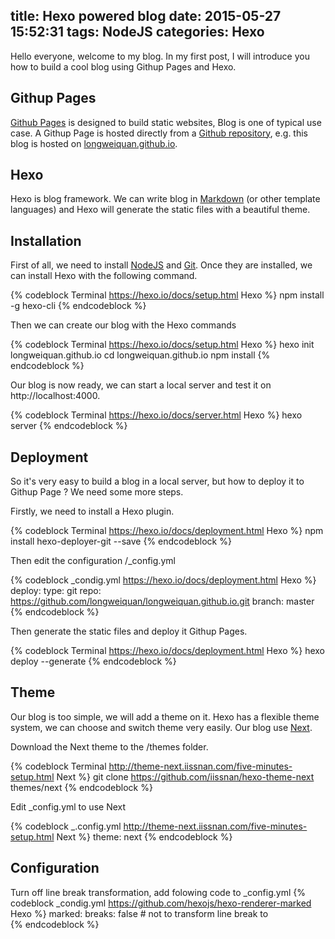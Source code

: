 title: Hexo powered blog
date: 2015-05-27 15:52:31
tags: NodeJS
categories: Hexo
---

Hello everyone, welcome to my blog. In my first post, 
I will introduce you how to build a cool blog using Githup Pages and Hexo.

Githup Pages
------------
[Github Pages](https://pages.github.com/) is designed to build static websites, Blog is one of typical use case. 
A Githup Page is hosted directly from a [Github repository](https://github.com/), e.g. this blog is hosted on 
[longweiquan.github.io](https://github.com/longweiquan/longweiquan.github.io).

Hexo
----
Hexo is blog framework. We can write blog in [Markdown](http://daringfireball.net/projects/markdown/) 
(or other template languages) and Hexo will generate the static files with a beautiful theme.


Installation
------------
First of all, we need to install [NodeJS](https://nodejs.org/) and [Git](http://git-scm.com/).
Once they are installed, we can install Hexo with the following command.

{% codeblock Terminal https://hexo.io/docs/setup.html Hexo %}
npm install -g hexo-cli
{% endcodeblock %}

Then we can create our blog with the Hexo commands

{% codeblock Terminal https://hexo.io/docs/setup.html Hexo %}
hexo init longweiquan.github.io
cd longweiquan.github.io
npm install
{% endcodeblock %}

Our blog is now ready, we can start a local server and test it on http://localhost:4000.

{% codeblock Terminal https://hexo.io/docs/server.html Hexo %}
hexo server
{% endcodeblock %}

Deployment
----------
So it's very easy to build a blog in a local server, but how to deploy it to Githup Page ? We need some more steps.

Firstly, we need to install a Hexo plugin.

{% codeblock Terminal https://hexo.io/docs/deployment.html Hexo %}
npm install hexo-deployer-git --save
{% endcodeblock %}

Then edit the configuration /_config.yml

{% codeblock _condig.yml https://hexo.io/docs/deployment.html Hexo %}
deploy:
  type: git
  repo: https://github.com/longweiquan/longweiquan.github.io.git
  branch: master
{% endcodeblock %}

Then generate the static files and deploy it Githup Pages.

{% codeblock Terminal https://hexo.io/docs/deployment.html Hexo %}
hexo deploy --generate
{% endcodeblock %}


Theme
-----
Our blog is too simple, we will add a theme on it. Hexo has a flexible theme system, we can choose and switch theme very
easily. Our blog use [Next](http://theme-next.iissnan.com/).

Download the Next theme to the /themes folder.

{% codeblock Terminal http://theme-next.iissnan.com/five-minutes-setup.html Next %}
git clone https://github.com/iissnan/hexo-theme-next themes/next
{% endcodeblock %}

Edit _config.yml to use Next

{% codeblock _.config.yml http://theme-next.iissnan.com/five-minutes-setup.html Next %}
theme: next
{% endcodeblock %}


Configuration
-------------

Turn off line break transformation, add folowing code to _config.yml
{% codeblock _condig.yml https://github.com/hexojs/hexo-renderer-marked Hexo %}
marked:
  breaks: false       # not to transform line break to <br>
{% endcodeblock %}

